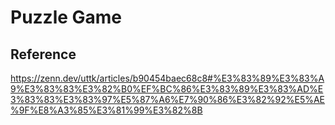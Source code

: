 # Puzzle Game

## Reference

https://zenn.dev/uttk/articles/b90454baec68c8#%E3%83%89%E3%83%A9%E3%83%83%E3%82%B0%EF%BC%86%E3%83%89%E3%83%AD%E3%83%83%E3%83%97%E5%87%A6%E7%90%86%E3%82%92%E5%AE%9F%E8%A3%85%E3%81%99%E3%82%8B
